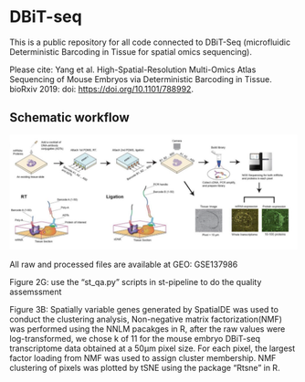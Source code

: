 # DBiT-seq

This is a public repository for all code connected to DBiT-Seq (microfluidic Deterministic Barcoding in Tissue for spatial omics sequencing).

Please cite: Yang et al. High-Spatial-Resolution Multi-Omics Atlas Sequencing of Mouse Embryos via Deterministic Barcoding in Tissue. bioRxiv 2019: doi: https://doi.org/10.1101/788992.

## Schematic workflow

<p><img src="https://github.com/MingyuYang-Yale/DBiT-seq/blob/master/workflow.png" alt="foo bar" title="train &amp; tracks" /></p>

All raw and processed files are available at GEO: GSE137986

Figure 2G: use the “st_qa.py” scripts in st-pipeline to do the quality assemssment

Figure 3B: Spatially variable genes generated by SpatialDE was used to conduct the clustering analysis, Non-negative matrix factorization(NMF) was performed using the NNLM pacakges in R, after the raw values were log-transformed, we chose k of 11 for the mouse embryo DBiT-seq transcriptome data obtained at a 50μm pixel size. For each pixel, the largest factor loading from NMF was used to assign cluster membership. NMF clustering of pixels was plotted by tSNE using the package “Rtsne” in R. 
